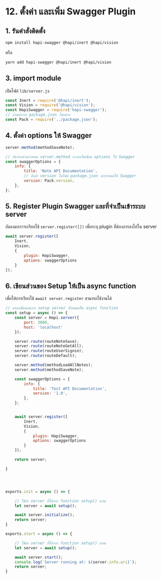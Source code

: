 # 12. ตั้งค่า และเพิ่ม Swagger Plugin

## 1. รันคำสั่งติดตั้ง 

```bash
npm install hapi-swagger @hapi/inert @hapi/vision
```
หรือ
```bash
yarn add hapi-swagger @hapi/inert @hapi/vision
```

## 3. import module 

เปิดไฟล์ `lib/server.js`

```js
const Inert = require('@hapi/inert');
const Vision = require('@hapi/vision');
const HapiSwagger = require('hapi-swagger');
// อ่านค่าจาก package.json โดยตรง
const Pack = require('../package.json');
```

## 4. ตั้งค่า options ให้ Swagger

```js
server.method(methodSaveNote);

// ถัดจากส่วนกำหนด server.method เราจะเริ่มเขียน options ให้ Swagger 
const swaggerOptions = {
    info: {
        title: 'Note API Documentation',
        // ดึงค่า version ในไฟล์ package.json มากำหนดให้ Swagger
        version: Pack.version,
    },
};
```

## 5. Register Plugin Swagger และที่จำเป็นเข้าระบบ server

ถัดลงมาเราจะเรียกใช้ `server.register([])` เพื่อระบุ plugin ที่ต้องการลงไปใน server 
 
```js
await server.register([
    Inert,
    Vision,
    {
        plugin: HapiSwagger,
        options: swaggerOptions
    }
]);
```

## 6. เขียนส่วนของ Setup ให้เป็น async function 

เพื่อให้การเรียกใช้ `await server.register` สามารถใช้งานได้ 

```js
// ครอบขั้นตอนการ setup server ทั้งหมดเป็น async function
const setup = async () => {
    const server = Hapi.server({
        port: 3000,
        host: 'localhost'
    });

    server.route(routeNoteSave);
    server.route(routeNoteGetAll);
    server.route(routeUserSignin);
    server.route(routeDefault);

    server.method(methodLoadAllNotes);
    server.method(methodSaveNote);

    const swaggerOptions = {
        info: {
            title: 'Test API Documentation',
            version: '1.0',
        },
    };


    await server.register([
        Inert,
        Vision,
        {
            plugin: HapiSwagger,
            options: swaggerOptions
        }
    ]);

    return server;

}




exports.init = async () => {

    // ใช้ค่า server ที่ได้จาก function setup() แทน
    let server = await setup();

    await server.initialize();
    return server;
}

exports.start = async () => {

    // ใช้ค่า server ที่ได้จาก function setup() แทน
    let server = await setup();

    await server.start();
    console.log(`Server running at: ${server.info.uri}`);
    return server;
}
```
